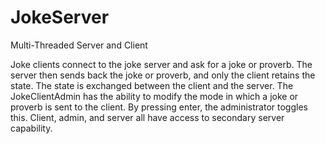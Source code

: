 # JokeServer


Multi-Threaded Server and Client


Joke clients connect to the joke server and ask for a joke or proverb. The server then sends back the joke or proverb, and only the client retains the state. The state is exchanged between the client and the server. The JokeClientAdmin has the ability to modify the mode in which a joke or proverb is sent to the client. By pressing enter, the administrator toggles this. Client, admin, and server all have access to secondary server capability.

